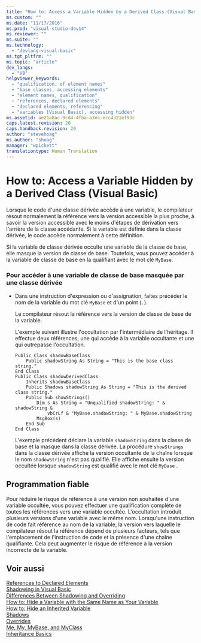 ```yaml
---
title: "How to: Access a Variable Hidden by a Derived Class (Visual Basic) | Microsoft Docs"
ms.custom: ""
ms.date: "11/17/2016"
ms.prod: "visual-studio-dev14"
ms.reviewer: ""
ms.suite: ""
ms.technology: 
  - "devlang-visual-basic"
ms.tgt_pltfrm: ""
ms.topic: "article"
dev_langs: 
  - "VB"
helpviewer_keywords: 
  - "qualification, of element names"
  - "base classes, accessing elements"
  - "element names, qualification"
  - "references, declared elements"
  - "declared elements, referencing"
  - "variables [Visual Basic], accessing hidden"
ms.assetid: ae21a8ac-9cd4-4fba-a3ec-ecc4321ef93c
caps.latest.revision: 20
caps.handback.revision: 20
author: "stevehoag"
ms.author: "shoag"
manager: "wpickett"
translationtype: Human Translation
---
```

# How to: Access a Variable Hidden by a Derived Class (Visual Basic)
Lorsque le code d'une classe dérivée accède à une variable, le compilateur résout normalement la référence vers la version accessible la plus proche, à savoir la version accessible avec le moins d'étapes de dérivation vers l'arrière de la classe accédante.  Si la variable est définie dans la classe dérivée, le code accède normalement à cette définition.  
  
 Si la variable de classe dérivée occulte une variable de la classe de base, elle masque la version de classe de base.  Toutefois, vous pouvez accéder à la variable de classe de base en la qualifiant avec le mot clé `MyBase`.  
  
### Pour accéder à une variable de classe de base masquée par une classe dérivée  
  
-   Dans une instruction d'expression ou d'assignation, faites précéder le nom de la variable du mot clé `MyBase` et d'un point \(`.`\).  
  
     Le compilateur résout la référence vers la version de classe de base de la variable.  
  
     L'exemple suivant illustre l'occultation par l'intermédiaire de l'héritage.  Il effectue deux références, une qui accède à la variable occultante et une qui outrepasse l'occultation.  
  
    ```  
    Public Class shadowBaseClass  
        Public shadowString As String = "This is the base class string."  
    End Class  
    Public Class shadowDerivedClass  
        Inherits shadowBaseClass  
        Public Shadows shadowString As String = "This is the derived class string."  
        Public Sub showStrings()  
            Dim s As String = "Unqualified shadowString: " & shadowString &  
                vbCrLf & "MyBase.shadowString: " & MyBase.shadowString  
            MsgBox(s)  
        End Sub  
    End Class  
    ```  
  
     L'exemple précédent déclare la variable `shadowString` dans la classe de base et la masque dans la classe dérivée.  La procédure `showStrings` dans la classe dérivée affiche la version occultante de la chaîne lorsque le nom `shadowString` n'est pas qualifié.  Elle affiche ensuite la version occultée lorsque `shadowString` est qualifié avec le mot clé `MyBase` .  
  
## Programmation fiable  
 Pour réduire le risque de référence à une version non souhaitée d'une variable occultée, vous pouvez effectuer une qualification complète de toutes les références vers une variable occultée.  L'occultation introduit plusieurs versions d'une variable avec le même nom.  Lorsqu'une instruction de code fait référence au nom de la variable, la version vers laquelle le compilateur résout la référence dépend de plusieurs facteurs, tels que l'emplacement de l'instruction de code et la présence d'une chaîne qualifiante.  Cela peut augmenter le risque de référence à la version incorrecte de la variable.  
  
## Voir aussi  
 [References to Declared Elements](../../../../visual-basic/programming-guide/language-features/declared-elements/references-to-declared-elements.md)   
 [Shadowing in Visual Basic](../../../../visual-basic/programming-guide/language-features/declared-elements/shadowing.md)   
 [Differences Between Shadowing and Overriding](../../../../visual-basic/programming-guide/language-features/declared-elements/differences-between-shadowing-and-overriding.md)   
 [How to: Hide a Variable with the Same Name as Your Variable](../../../../visual-basic/programming-guide/language-features/declared-elements/how-to-hide-a-variable-with-the-same-name-as-your-variable.md)   
 [How to: Hide an Inherited Variable](../../../../visual-basic/programming-guide/language-features/declared-elements/how-to-hide-an-inherited-variable.md)   
 [Shadows](../../../../visual-basic/language-reference/modifiers/shadows.md)   
 [Overrides](../../../../visual-basic/language-reference/modifiers/overrides.md)   
 [Me, My, MyBase, and MyClass](../../../../visual-basic/programming-guide/program-structure/me-my-mybase-and-myclass.md)   
 [Inheritance Basics](../../../../visual-basic/programming-guide/language-features/objects-and-classes/inheritance-basics.md)
